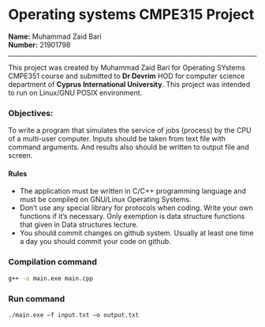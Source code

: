 # Operating systems CMPE315 Project

**Name:** Muhammad Zaid Bari <br /> 
**Number:** 21901798

---
This project was created by Muhammad Zaid Bari for Operating SYstems CMPE351 course and submitted to **Dr Devrim** HOD for computer science department of **Cyprus International University**. 
This project was intended to run on Linux/GNU POSIX environment.

### Objectives:
To write a program that simulates the service of jobs (process) by the
CPU of a multi-user computer.
Inputs should be taken from text file with command arguments. And results also
should be written to output file and screen.

#### Rules
- The application must be written in C/C++ programming language and must
be compiled on GNU/Linux Operating Systems.
- Don’t use any special library for protocols when coding. Write your own
functions if it’s necessary. Only exemption is data structure functions that
given in Data structures lecture.
- You should commit changes on github system. Usually at least one time a day
you should commit your code on github.


### Compilation command
``` cmd 
g++ -o main.exe main.cpp 
```


### Run command
``` cmd
./main.exe –f input.txt –o output.txt
```